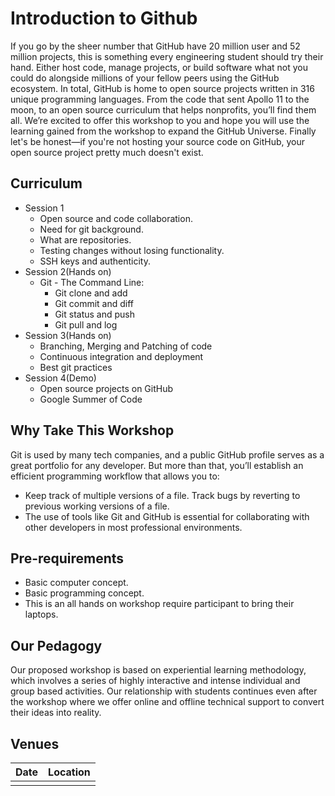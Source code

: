 # Introduction to Github
If you go by the sheer number that GitHub have 20 million user and 52 million projects, this is something every engineering student should try their hand. Either host code, manage projects, or build software what not you could do alongside millions of your fellow peers using the GitHub ecosystem. In total, GitHub is home to open source projects written in 316 unique programming languages. From the code that sent Apollo 11 to the moon, to an open source curriculum that helps nonprofits, you’ll find them all. We’re excited to offer this workshop to you and hope you will use the learning gained from the workshop to expand the GitHub Universe. Finally let's be honest—if you're not hosting your source code on GitHub, your open source project pretty much doesn't exist.

## Curriculum
+ Session 1
  + Open source and code collaboration.
  + Need for git background.
  + What are repositories.
  + Testing changes without losing functionality.
  + SSH keys and authenticity.
+ Session 2(Hands on)
  + Git - The Command Line:
    + Git clone and add
    + Git commit and diff
    + Git status and push
    + Git pull and log
+ Session 3(Hands on)
  + Branching, Merging and Patching of code
  + Continuous integration and deployment
  + Best git practices
+ Session 4(Demo)
  + Open source projects on GitHub
  + Google Summer of Code
## Why Take This Workshop
Git is used by many tech companies, and a public GitHub profile serves as a great portfolio for any developer. But more than that, you’ll establish an efficient programming workflow that allows you to:
+ Keep track of multiple versions of a file. Track bugs by reverting to previous working versions of a file.
+ The use of tools like Git and GitHub is essential for collaborating with other developers in most professional environments.
## Pre-requirements
+ Basic computer concept.
+ Basic programming concept.
+ This is an all hands on workshop require participant to bring their laptops.
## Our Pedagogy
Our proposed workshop is based on experiential learning methodology, which involves a series of highly interactive and intense individual and group based activities. Our relationship with students continues even after the workshop where we offer online and offline technical support to convert their ideas into reality.
## Venues
| Date | Location |
| --- | --- |
|           |           | 
  
